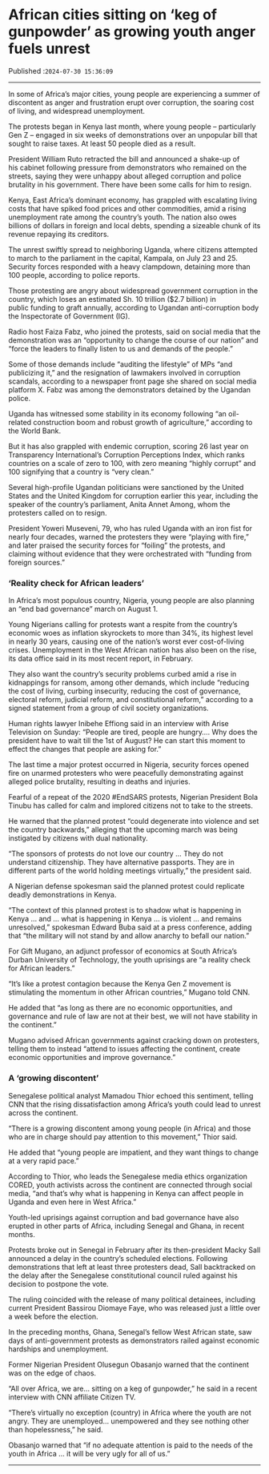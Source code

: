 # African cities sitting on ‘keg of gunpowder’ as  growing youth anger fuels unrest

Published :`2024-07-30 15:36:09`

---

In some of Africa’s major cities, young people are experiencing a summer of discontent as anger and frustration erupt over corruption, the soaring cost of living, and widespread unemployment.

The protests began in Kenya last month, where young people – particularly Gen Z – engaged in six weeks of demonstrations over an unpopular bill that sought to raise taxes. At least 50 people died as a result.

President William Ruto retracted the bill and announced a shake-up of his cabinet following pressure from demonstrators who remained on the streets, saying they were unhappy about alleged corruption and police brutality in his government. There have been some calls for him to resign.

Kenya, East Africa’s dominant economy, has grappled with escalating living costs that have spiked food prices and other commodities, amid a rising unemployment rate among the country’s youth. The nation also owes billions of dollars in foreign and local debts, spending a sizeable chunk of its revenue repaying its creditors.

The unrest swiftly spread to neighboring Uganda, where citizens attempted to march to the parliament in the capital, Kampala, on July 23 and 25. Security forces responded with a heavy clampdown, detaining more than 100 people, according to police reports.

Those protesting are angry about widespread government corruption in the country, which loses an estimated Sh. 10 trillion ($2.7 billion) in public funding to graft annually, according to Ugandan anti-corruption body the Inspectorate of Government (IG).

Radio host Faiza Fabz, who joined the protests, said on social media that the demonstration was an “opportunity to change the course of our nation” and “force the leaders to finally listen to us and demands of the people.”

Some of those demands include “auditing the lifestyle” of MPs “and publicizing it,” and the resignation of lawmakers involved in corruption scandals, according to a newspaper front page she shared on social media platform X. Fabz was among the demonstrators detained by the Ugandan police.

Uganda has witnessed some stability in its economy following “an oil-related construction boom and robust growth of agriculture,” according to the World Bank.

But it has also grappled with endemic corruption, scoring 26 last year on Transparency International’s Corruption Perceptions Index, which ranks countries on a scale of zero to 100, with zero meaning “highly corrupt” and 100 signifying that a country is “very clean.”

Several high-profile Ugandan politicians were sanctioned by the United States and the United Kingdom for corruption earlier this year, including the speaker of the country’s parliament, Anita Annet Among, whom the protesters called on to resign.

President Yoweri Museveni, 79, who has ruled Uganda with an iron fist for nearly four decades, warned the protesters they were “playing with fire,” and later praised the security forces for “foiling” the protests, and claiming without evidence that they were orchestrated with “funding from foreign sources.”

### ‘Reality check for African leaders’

In Africa’s most populous country, Nigeria, young people are also planning an “end bad governance” march on August 1.

Young Nigerians calling for protests want a respite from the country’s economic woes as inflation skyrockets to more than 34%, its highest level in nearly 30 years, causing one of the nation’s worst ever cost-of-living crises. Unemployment in the West African nation has also been on the rise, its data office said in its most recent report, in February.

They also want the country’s security problems curbed amid a rise in kidnappings for ransom, among other demands, which include “reducing the cost of living, curbing insecurity, reducing the cost of governance, electoral reform, judicial reform, and constitutional reform,” according to a signed statement from a group of civil society organizations.

Human rights lawyer Inibehe Effiong said in an interview with Arise Television on Sunday: “People are tired, people are hungry…. Why does the president have to wait till the 1st of August? He can start this moment to effect the changes that people are asking for.”

The last time a major protest occurred in Nigeria, security forces opened fire on unarmed protesters who were peacefully demonstrating against alleged police brutality, resulting in deaths and injuries.

Fearful of a repeat of the 2020 #EndSARS protests, Nigerian President Bola Tinubu has called for calm and implored citizens not to take to the streets.

He warned that the planned protest “could degenerate into violence and set the country backwards,” alleging that the upcoming march was being instigated by citizens with dual nationality.

“The sponsors of protests do not love our country … They do not understand citizenship. They have alternative passports. They are in different parts of the world holding meetings virtually,” the president said.

A Nigerian defense spokesman said the planned protest could replicate deadly demonstrations in Kenya.

“The context of this planned protest is to shadow what is happening in Kenya … and … what is happening in Kenya … is violent … and remains unresolved,” spokesman Edward Buba said at a press conference, adding that “the military will not stand by and allow anarchy to befall our nation.”

For Gift Mugano, an adjunct professor of economics at South Africa’s Durban University of Technology, the youth uprisings are “a reality check for African leaders.”

“It’s like a protest contagion because the Kenya Gen Z movement is stimulating the momentum in other African countries,” Mugano told CNN.

He added that “as long as there are no economic opportunities, and governance and rule of law are not at their best, we will not have stability in the continent.”

Mugano advised African governments against cracking down on protesters, telling them to instead “attend to issues affecting the continent, create economic opportunities and improve governance.”

### A ‘growing discontent’

Senegalese political analyst Mamadou Thior echoed this sentiment, telling CNN that the rising dissatisfaction among Africa’s youth could lead to unrest across the continent.

“There is a growing discontent among young people (in Africa) and those who are in charge should pay attention to this movement,” Thior said.

He added that “young people are impatient, and they want things to change at a very rapid pace.”

According to Thior, who leads the Senegalese media ethics organization CORED, youth activists across the continent are connected through social media, “and that’s why what is happening in Kenya can affect people in Uganda and even here in West Africa.”

Youth-led uprisings against corruption and bad governance have also erupted in other parts of Africa, including Senegal and Ghana, in recent months.

Protests broke out in Senegal in February after its then-president Macky Sall announced a delay in the country’s scheduled elections. Following demonstrations that left at least three protesters dead, Sall backtracked on the delay after the Senegalese constitutional council ruled against his decision to postpone the vote.

The ruling coincided with the release of many political detainees, including current President Bassirou Diomaye Faye, who was released just a little over a week before the election.

In the preceding months, Ghana, Senegal’s fellow West African state, saw days of anti-government protests as demonstrators railed against economic hardships and unemployment.

Former Nigerian President Olusegun Obasanjo warned that the continent was on the edge of chaos.

“All over Africa, we are… sitting on a keg of gunpowder,” he said in a recent interview with CNN affiliate Citizen TV.

“There’s virtually no exception (country) in Africa where the youth are not angry. They are unemployed… unempowered and they see nothing other than hopelessness,” he said.

Obasanjo warned that “if no adequate attention is paid to the needs of the youth in Africa … it will be very ugly for all of us.”

---

